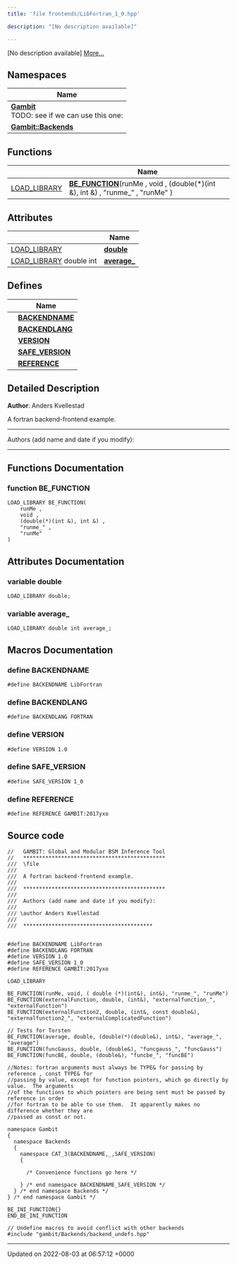 ```yaml
---
title: 'file frontends/LibFortran_1_0.hpp'

description: "[No description available]"

---
```







[No description available] [More...](#detailed-description)

## Namespaces

| Name           |
| -------------- |
| **[Gambit](/documentation/code/gambit_2/namespaces/namespacegambit/)** <br>TODO: see if we can use this one:  |
| **[Gambit::Backends](/documentation/code/gambit_2/namespaces/namespacegambit_1_1backends/)**  |

## Functions

|                | Name           |
| -------------- | -------------- |
| [LOAD_LIBRARY](/documentation/code/gambit_2/files/frontend__macros_8hpp/#define-load-library) | **[BE_FUNCTION](/documentation/code/gambit_2/files/libfortran__1__0_8hpp/#function-be-function)**(runMe , void , (double(*)(int &), int &) , "runme_" , "runMe" ) |

## Attributes

|                | Name           |
| -------------- | -------------- |
| [LOAD_LIBRARY](/documentation/code/gambit_2/files/frontend__macros_8hpp/#define-load-library) | **[double](/documentation/code/gambit_2/files/libfortran__1__0_8hpp/#variable-double)**  |
| [LOAD_LIBRARY](/documentation/code/gambit_2/files/frontend__macros_8hpp/#define-load-library) double int | **[average_](/documentation/code/gambit_2/files/libfortran__1__0_8hpp/#variable-average-)**  |

## Defines

|                | Name           |
| -------------- | -------------- |
|  | **[BACKENDNAME](/documentation/code/gambit_2/files/libfortran__1__0_8hpp/#define-backendname)**  |
|  | **[BACKENDLANG](/documentation/code/gambit_2/files/libfortran__1__0_8hpp/#define-backendlang)**  |
|  | **[VERSION](/documentation/code/gambit_2/files/libfortran__1__0_8hpp/#define-version)**  |
|  | **[SAFE_VERSION](/documentation/code/gambit_2/files/libfortran__1__0_8hpp/#define-safe-version)**  |
|  | **[REFERENCE](/documentation/code/gambit_2/files/libfortran__1__0_8hpp/#define-reference)**  |

## Detailed Description


**Author**: Anders Kvellestad

A fortran backend-frontend example.



------------------

Authors (add name and date if you modify):



------------------


## Functions Documentation

### function BE_FUNCTION

```
LOAD_LIBRARY BE_FUNCTION(
    runMe ,
    void ,
    (double(*)(int &), int &) ,
    "runme_" ,
    "runMe" 
)
```



## Attributes Documentation

### variable double

```
LOAD_LIBRARY double;
```


### variable average_

```
LOAD_LIBRARY double int average_;
```



## Macros Documentation

### define BACKENDNAME

```
#define BACKENDNAME LibFortran
```


### define BACKENDLANG

```
#define BACKENDLANG FORTRAN
```


### define VERSION

```
#define VERSION 1.0
```


### define SAFE_VERSION

```
#define SAFE_VERSION 1_0
```


### define REFERENCE

```
#define REFERENCE GAMBIT:2017yxo
```


## Source code

```
//   GAMBIT: Global and Modular BSM Inference Tool
//   *********************************************
///  \file
///
///  A fortran backend-frontend example.
///
///  *********************************************
///
///  Authors (add name and date if you modify):
///
/// \author Anders Kvellestad
///
///  *****************************************


#define BACKENDNAME LibFortran
#define BACKENDLANG FORTRAN
#define VERSION 1.0
#define SAFE_VERSION 1_0
#define REFERENCE GAMBIT:2017yxo

LOAD_LIBRARY

BE_FUNCTION(runMe, void, ( double (*)(int&), int&), "runme_", "runMe")
BE_FUNCTION(externalFunction, double, (int&), "externalfunction_", "externalFunction")
BE_FUNCTION(externalFunction2, double, (int&, const double&), "externalfunction2_", "externalComplicatedFunction")

// Tests for Torsten
BE_FUNCTION(average, double, (double(*)(double&), int&), "average_", "average")
BE_FUNCTION(funcGauss, double, (double&), "funcgauss_", "funcGauss")
BE_FUNCTION(funcBE, double, (double&), "funcbe_", "funcBE")

//Notes: fortran arguments must always be TYPE& for passing by reference , const TYPE& for
//passing by value, except for function pointers, which go directly by value.  The arguments
//of the functions to which pointers are being sent must be passed by reference in order
//for fortran to be able to use them.  It apparently makes no difference whether they are
//passed as const or not.

namespace Gambit
{
  namespace Backends
  {
    namespace CAT_3(BACKENDNAME,_,SAFE_VERSION)
    {

      /* Convenience functions go here */

    } /* end namespace BACKENDNAME_SAFE_VERSION */
  } /* end namespace Backends */
} /* end namespace Gambit */

BE_INI_FUNCTION{}
END_BE_INI_FUNCTION

// Undefine macros to avoid conflict with other backends
#include "gambit/Backends/backend_undefs.hpp"
```


-------------------------------

Updated on 2022-08-03 at 06:57:12 +0000

